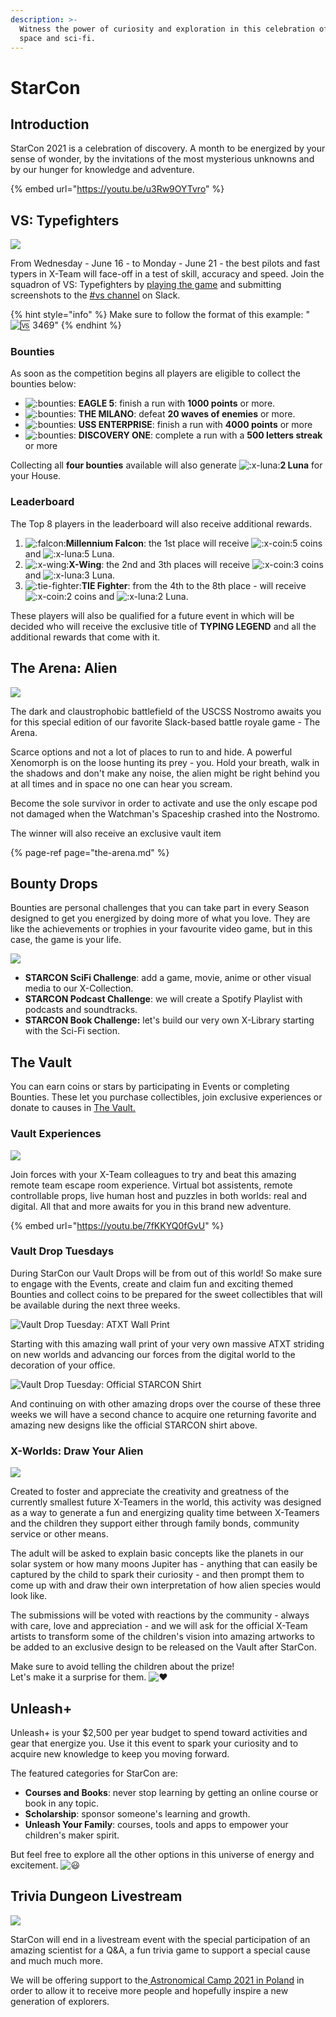 ```yaml
---
description: >-
  Witness the power of curiosity and exploration in this celebration of science,
  space and sci-fi.
---
```


# StarCon

## Introduction

StarCon 2021 is a celebration of discovery. A month to be energized by your sense of wonder, by the invitations of the most mysterious unknowns and by our hunger for knowledge and adventure.

{% embed url="https://youtu.be/u3Rw9OYTvro" %}

##  VS: Typefighters

![](../.gitbook/assets/vs-typefighters.-1-.png)

From Wednesday - June 16 - to Monday - June 21 - the best pilots and fast typers in X-Team will face-off in a test of skill, accuracy and speed. Join the squadron of VS: Typefighters by [playing the game](https://zty.pe/) and submitting screenshots to the [\#vs channel](https://app.slack.com/client/T0257R0RP/CGK10CSLU) on Slack.

{% hint style="info" %}
Make sure to follow the format of this example: "![:vs:](https://a.slack-edge.com/production-standard-emoji-assets/13.0/google-medium/1f19a@2x.png) 3469"
{% endhint %}

### Bounties

As soon as the competition begins all players are eligible to collect the bounties below:

* ![:bounties:](https://emoji.slack-edge.com/T0257R0RP/bounties/8ef773de1e0dc26d.png) **EAGLE 5**: finish a run with **1000 points** or more.
* ![:bounties:](https://emoji.slack-edge.com/T0257R0RP/bounties/8ef773de1e0dc26d.png) **THE MILANO**: defeat **20 waves of enemies** or more.
* ![:bounties:](https://emoji.slack-edge.com/T0257R0RP/bounties/8ef773de1e0dc26d.png) **USS ENTERPRISE**: finish a run with **4000 points** or more
* ![:bounties:](https://emoji.slack-edge.com/T0257R0RP/bounties/8ef773de1e0dc26d.png) **DISCOVERY ONE**: complete a run with a **500 letters streak** or more

Collecting all **four bounties** available will also generate ![:x-luna:](https://emoji.slack-edge.com/T0257R0RP/x-luna/3955e52c299e803a.gif)**2 Luna** for your House.

### Leaderboard

The Top 8 players in the leaderboard will also receive additional rewards.

1. ![:falcon:](https://emoji.slack-edge.com/T0257R0RP/falcon/46377617848edd80.png)**Millennium Falcon**: the 1st place will receive ![:x-coin:](https://emoji.slack-edge.com/T0257R0RP/x-coin/c01d22e03989a3e6.gif)5 coins and ![:x-luna:](https://emoji.slack-edge.com/T0257R0RP/x-luna/3955e52c299e803a.gif)5 Luna.
2. ![:x-wing:](https://emoji.slack-edge.com/T0257R0RP/x-wing/6da4364fd3efccd0.png)**X-Wing**: the 2nd and 3th places will receive ![:x-coin:](https://emoji.slack-edge.com/T0257R0RP/x-coin/c01d22e03989a3e6.gif)3 coins and ![:x-luna:](https://emoji.slack-edge.com/T0257R0RP/x-luna/3955e52c299e803a.gif)3 Luna.
3. ![:tie-fighter:](https://emoji.slack-edge.com/T0257R0RP/tie-fighter/a95ec2c93bb56b7c.gif)**TIE Fighter**: from the 4th to the 8th place - will receive ![:x-coin:](https://emoji.slack-edge.com/T0257R0RP/x-coin/c01d22e03989a3e6.gif)2 coins and ![:x-luna:](https://emoji.slack-edge.com/T0257R0RP/x-luna/3955e52c299e803a.gif)2 Luna.

These players will also be qualified for a future event in which will be decided who will receive the exclusive title of **TYPING LEGEND** and all the additional rewards that come with it.

## The Arena: Alien

![](../.gitbook/assets/the-arena-alien.-1-.png)

The dark and claustrophobic battlefield of the USCSS Nostromo awaits you for this special edition of our favorite Slack-based battle royale game - The Arena.

Scarce options and not a lot of places to run to and hide. A powerful Xenomorph is on the loose hunting its prey - you. Hold your breath, walk in the shadows and don't make any noise, the alien might be right behind you at all times and in space no one can hear you scream.

Become the sole survivor in order to activate and use the only escape pod not damaged when the Watchman's Spaceship crashed into the Nostromo.

The winner will also receive an exclusive vault item

{% page-ref page="the-arena.md" %}

## Bounty Drops

Bounties are personal challenges that you can take part in every Season designed to get you energized by doing more of what you love. They are like the achievements or trophies in your favourite video game, but in this case, the game is your life.

![](../.gitbook/assets/starcon-challenges-1-.png)

* **STARCON SciFi Challenge**: add a game, movie, anime or other visual media to our X-Collection.
* **STARCON Podcast Challenge**: we will create a Spotify Playlist with podcasts and soundtracks.
* **STARCON Book Challenge:** let's build our very own X-Library starting with the Sci-Fi section.

## The Vault

You can earn coins or stars by participating in Events or completing Bounties. These let you purchase collectibles, join exclusive experiences or donate to causes in [The Vault.](http://xhq.x-team.com/vault)

### Vault Experiences

![](../.gitbook/assets/escape-room-moonshot-1-.png)

Join forces with your X-Team colleagues to try and beat this amazing remote team escape room experience. Virtual bot assistents, remote controllable props, live human host and puzzles in both worlds: real and digital. All that and more awaits for you in this brand new adventure.

{% embed url="https://youtu.be/7fKKYQ0fGvU" %}

### Vault Drop Tuesdays

During StarCon our Vault Drops will be from out of this world! So make sure to engage with the Events, create and claim fun and exciting themed Bounties and collect coins to be prepared for the sweet collectibles that will be available during the next three weeks.

![Vault Drop Tuesday: ATXT Wall Print](../.gitbook/assets/atxt-wall-art.jpg)

Starting with this amazing wall print of your very own massive ATXT striding on new worlds and advancing our forces from the digital world to the decoration of your office.

![Vault Drop Tuesday: Official STARCON Shirt](../.gitbook/assets/starcon-tee.jpg)

And continuing on with other amazing drops over the course of these three weeks we will have a second chance to acquire one returning favorite and amazing new designs like the official STARCON shirt above.

### X-Worlds: Draw Your Alien

![](../.gitbook/assets/x-worlds-draw-your-alien.gif)

Created to foster and appreciate the creativity and greatness of the currently smallest future X-Teamers in the world, this activity was designed as a way to generate a fun and energizing quality time between X-Teamers and the children they support either through family bonds, community service or other means.

The adult will be asked to explain basic concepts like the planets in our solar system or how many moons Jupiter has - anything that can easily be captured by the child to spark their curiosity - and then prompt them to come up with and draw their own interpretation of how alien species would look like.

The submissions will be voted with reactions by the community - always with care, love and appreciation - and we will ask for the official X-Team artists to transform some of the children's vision into amazing artworks to be added to an exclusive design to be released on the Vault after StarCon.

Make sure to avoid telling the children about the prize!  
Let's make it a surprise for them. ![:heart:](https://a.slack-edge.com/production-standard-emoji-assets/13.0/google-medium/2764-fe0f@2x.png)

## Unleash+

Unleash+ is your $2,500 per year budget to spend toward activities and gear that energize you. Use it this event to spark your curiosity and to acquire new knowledge to keep you moving forward.

The featured categories for StarCon are:

* **Courses and Books**: never stop learning by getting an online course or book in any topic.
* **Scholarship**: sponsor someone's learning and growth.
* **Unleash Your Family**: courses, tools and apps to empower your children's maker spirit.

But feel free to explore all the other options in this universe of energy and excitement. ![:smiley:](https://a.slack-edge.com/production-standard-emoji-assets/13.0/google-medium/1f603@2x.png)

## Trivia Dungeon Livestream

![](../.gitbook/assets/image-1-.png)

StarCon will end in a livestream event with the special participation of an amazing scientist for a Q&A, a fun trivia game to support a special cause and much much more.

We will be offering support to the[ Astronomical Camp 2021 in Poland](https://oboz.almukantarat.pl/) in order to allow it to receive more people and hopefully inspire a new generation of explorers.

